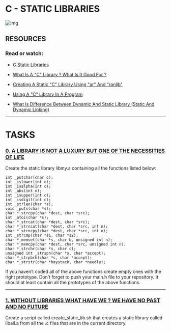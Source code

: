# C - STATIC LIBRARIES

![img](https://media-exp1.licdn.com/dms/image/C4D12AQHjjeKaE5LWBQ/article-cover_image-shrink_600_2000/0/1620087295947?e=2147483647&v=beta&t=VWAhrUrI1tBd8ZK6PygUu0x2hLOHWj0-AObWzN7eGyU)

## RESOURCES

### Read or watch:

- [C Static Libraries](https://intranet.hbtn.io/concepts/890)

- [What Is A "C" Library ? What Is It Good For ?](https://docencia.ac.upc.edu/FIB/USO/Bibliografia/unix-c-libraries.html)

- [Creating A Static "C" Library Using "ar" And "ranlib"](https://docencia.ac.upc.edu/FIB/USO/Bibliografia/unix-c-libraries.html)

- [Using A "C" Library In A Program](https://docencia.ac.upc.edu/FIB/USO/Bibliografia/unix-c-libraries.html)

- [What Is Difference Between Dynamic And Static Library (Static And Dynamic Linking)](https://www.youtube.com/watch?v=eW5he5uFBNM)

----------------------------

# TASKS

### [0. A LIBRARY IS NOT A LUXURY BUT ONE OF THE NECESSITIES OF LIFE](https://github.com/MathieuMorel62/holbertonschool-low_level_programming/blob/master/static_libraries/main.h)

Create the static library libmy.a containing all the functions listed below:

    int _putchar(char c);
    int _islower(int c);
    int _isalpha(int c);
    int _abs(int n);
    int _isupper(int c);
    int _isdigit(int c);
    int _strlen(char *s);
    void _puts(char *s);
    char *_strcpy(char *dest, char *src);
    int _atoi(char *s);
    char *_strcat(char *dest, char *src);
    char *_strncat(char *dest, char *src, int n);
    char *_strncpy(char *dest, char *src, int n);
    int _strcmp(char *s1, char *s2);
    char *_memset(char *s, char b, unsigned int n);
    char *_memcpy(char *dest, char *src, unsigned int n);
    char *_strchr(char *s, char c);
    unsigned int _strspn(char *s, char *accept);
    char *_strpbrk(char *s, char *accept);
    char *_strstr(char *haystack, char *needle);
    
If you haven’t coded all of the above functions create empty ones with the right prototype.
Don’t forget to push your main.h file to your repository. It should at least contain all the prototypes of the above functions.

-------------------------------------

### [1. WITHOUT LIBRARIES WHAT HAVE WE ? WE HAVE NO PAST AND NO FUTURE](https://github.com/MathieuMorel62/holbertonschool-low_level_programming/blob/master/static_libraries/create_static_lib.sh)

Create a script called create_static_lib.sh that creates a static library called liball.a from all the .c files that are in the current directory.
